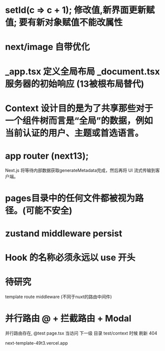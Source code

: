 # setId(c => c + 1);  修改值,新界面更新赋值;  要有新对象赋值不能改属性

# next/image 自带优化

# _app.tsx 定义全局布局  _document.tsx 服务器的初始响应 (13被根布局替代)

# Context 设计目的是为了共享那些对于一个组件树而言是“全局”的数据，例如当前认证的用户、主题或首选语言。

# app router (next13);

Next.js 将等待内部数据获取generateMetadata完成，然后再将 UI 流式传输到客户端。

#  pages目录中的任何文件都被视为路径。(可能不安全)

# zustand middleware persist

# Hook 的名称必须永远以 use 开头

# 待研究
  template
  route
  middleware (不同于nuxt的路由中间件)


# 并行路由 @  + 拦截路由 + Modal
  并行路由存在, @test  page.tsx   当访问 下一级 目录 test/context 时候 刷新 404



next-template-49t3.vercel.app
 